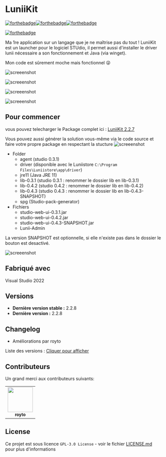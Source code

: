 # LuniiKit
[![forthebadge](https://forthebadge.com/images/badges/made-with-c-sharp.svg)](https://forthebadge.com)[![forthebadge](https://forthebadge.com/images/badges/0-percent-optimized.svg)](https://forthebadge.com)[![forthebadge](https://forthebadge.com/images/badges/built-with-love.svg)](https://forthebadge.com)

[![forthebadge](https://forthebadge.com/images/badges/works-on-my-machine.svg)](https://forthebadge.com)

Ma 1re application sur un langage que je ne maîtrise pas du tout !
LuniiKit est un launcher pour le logiciel STUdio, il permet aussi d'installer le driver lunii nécessaire a son fonctionnement et Java (via winget).

Mon code est sûrement moche mais fonctionnel 😜

![screeenshot](https://i.imgur.com/tlZIEL9.png)

![screeenshot](https://i.imgur.com/OlTTEcE.png)

![screeenshot](https://i.imgur.com/t3BCJYE.png)

![screeenshot](https://i.imgur.com/gfgcrv5.png)

## Pour commencer

vous pouvez telecharger le Package complet ici : [LuniiKit 2.2.7](https://github.com/Seph29/LuniiKit_App/releases/tag/2.2.7)

Vous pouvez aussi générer la solution vous-même via le code source et faire votre propre package en respectant la stucture
![screeenshot](https://i.imgur.com/wKJd5qn.png)

* Folder
  * agent (studio 0.3.1)
  * driver (disponible avec le Luniistore ``C:\Program Files\Luniistore\app\driver``)
  * jre11 (Java JRE 11)
  * lib-0.3.1 (studio 0.3.1 : renommer le dossier lib en lib-0.3.1)
  * lib-0.4.2 (studio 0.4.2 : renommer le dossier lib en lib-0.4.2)
  * lib-0.4.3 (studio 0.4.3 : renommer le dossier lib en lib-0.4.3-SNAPSHOT)
  * spg (Studio-pack-generator)
* Fichiers
  * studio-web-ui-0.3.1.jar
  * studio-web-ui-0.4.2.jar
  * studio-web-ui-0.4.3-SNAPSHOT.jar
  * Lunii-Admin


La version SNAPSHOT est optionnelle, si elle n'existe pas dans le dossier le bouton est desactivé.

![screeenshot](https://i.imgur.com/oMG3SMA.png)

## Fabriqué avec

Visual Studio 2022

## Versions

- **Dernière version stable :** 2.2.8
- **Dernière version :** 2.2.8

## Changelog

- Améliorations par royto

Liste des versions : [Cliquer pour afficher](https://github.com/Seph29/LuniiKit_App/tags)

## Contributeurs

Un grand merci aux contributeurs suivants:

<!-- prettier-ignore-start -->
<!-- markdownlint-disable -->
<table>
	<tr>
		<td align="center">
			<a href="https://github.com/royto">
				<img src="https://avatars.githubusercontent.com/u/6990995?v=4" width="80" alt=""/>
				<br /><sub><b>royto</b></sub>
			</a>
		</td>
	</tr>
</table>
<!-- markdownlint-enable -->
<!-- prettier-ignore-end -->

## License

Ce projet est sous licence ``GPL-3.0 License`` - voir le fichier [LICENSE.md](LICENSE.md) pour plus d'informations
